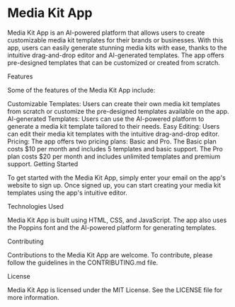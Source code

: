 # Media Kit App

Media Kit App is an AI-powered platform that allows users to create customizable media kit templates for their brands or businesses. With this app, users can easily generate stunning media kits with ease, thanks to the intuitive drag-and-drop editor and AI-generated templates. The app offers pre-designed templates that can be customized or created from scratch.

Features

Some of the features of the Media Kit App include:

Customizable Templates: Users can create their own media kit templates from scratch or customize the pre-designed templates available on the app.
AI-generated Templates: Users can use the AI-powered platform to generate a media kit template tailored to their needs.
Easy Editing: Users can edit their media kit templates with the intuitive drag-and-drop editor.
Pricing: The app offers two pricing plans: Basic and Pro. The Basic plan costs $10 per month and includes 5 templates and basic support. The Pro plan costs $20 per month and includes unlimited templates and premium support.
Getting Started

To get started with the Media Kit App, simply enter your email on the app's website to sign up. Once signed up, you can start creating your media kit templates using the app's intuitive editor.

Technologies Used

Media Kit App is built using HTML, CSS, and JavaScript. The app also uses the Poppins font and the AI-powered platform for generating templates.

Contributing

Contributions to the Media Kit App are welcome. To contribute, please follow the guidelines in the CONTRIBUTING.md file.

License

Media Kit App is licensed under the MIT License. See the LICENSE file for more information.







